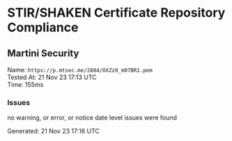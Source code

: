 # STIR/SHAKEN Certificate Repository Compliance

## Martini Security

Name: `https://p.mtsec.me/2884/OXZz0_m07BR1.pem`\
Tested At: 21 Nov 23 17:13 UTC\
Time: 155ms

### Issues

no warning, or error, or notice date level issues were found

Generated: 21 Nov 23 17:16 UTC